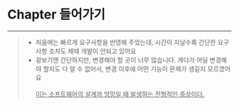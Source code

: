 # Chapter 들어가기 

---

> - 처음에는 빠르게 요구사항을 반영해 주었는데, 시간이 지날수록 간단한 요구 사항 조차도 제때 개발이 안되고 있어요
> - 겉보기엔 간단하지만, 변경해야 할 곳이 너무 많습니다. 게다가 어딜 변경해야 할지도 다 알 수 없어서, 변경 이후에 어떤 기능이 문제가 생길지 모르겠어요
    </br></br>
> <u>이는 소프트웨어의 설계까 엉망일 때 발생하는 전형적인 증상이다.</u>

